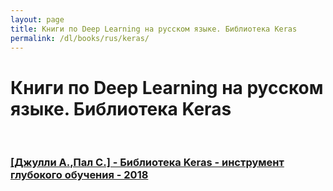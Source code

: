 ```yaml
---
layout: page
title: Книги по Deep Learning на русском языке. Библиотека Keras
permalink: /dl/books/rus/keras/
---
```


# Книги по Deep Learning на русском языке. Библиотека Keras

<br/>

### [[Джулли А.,Пал С.] - Библиотека Keras - инструмент глубокого обучения - 2018](/dl/books/rus/keras/deep-learning-with-keras/)